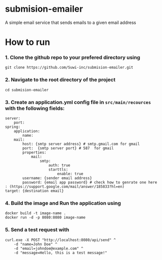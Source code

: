 # submision-emailer
A simple email service that sends emails to a given  email address

# How to run 
### 1. Clone the github repo to your prefered directory using
```
git clone https://github.com/Suwi-inc/submision-emailer.git
``` 
### 2. Navigate to the root directory of the project
```
cd submision-emailer
```

### 3. Create an application.yml config file in ``src/main/recources`` with the following fields:
```
server:
    port: 
spring:
    application:
        name: 
    mail:
        host: {smtp server address} # smtp.gmail.com for gmail
        port:  {smtp server port} # 587  for gmail
        properties:
            mail:
                smtp:
                    auth: true
                    starttls:
                        enable: true
        username: {sender email address}
        password: {email app password} # check how to genrate one here : (https://support.google.com/mail/answer/185833?hl=en) 
target: {destination email}
```
### 4. Build the image and Run the application using
```
docker build -t image-name .
docker run -d -p 8080:8080 image-name
```
### 5. Send a test request with 
```
curl.exe -X POST "http://localhost:8080/api/send" ^
    -d "name=John Doe" ^
    -d "email=johndoe@example.com" ^
    -d "message=Hello, this is a test message!"

```
